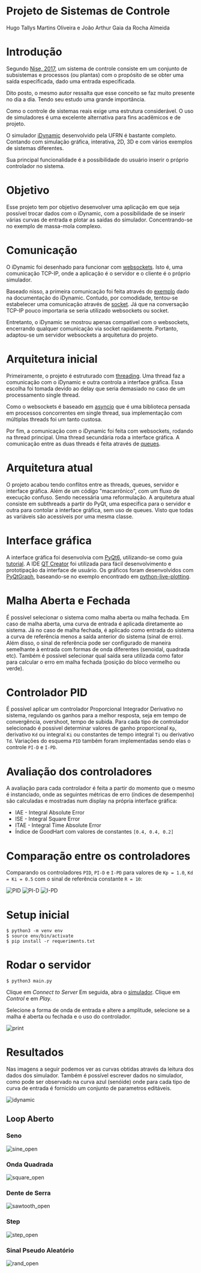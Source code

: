 # Projeto de Sistemas de Controle

Hugo Tallys Martins Oliveira e João Arthur Gaia da Rocha Almeida

# Introdução

Segundo [Nise, 2017](https://www.amazon.com.br/Engenharia-Sistemas-Controle-Norman-Nise/dp/8521634358/ref=sr_1_1?qid=1650079914&refinements=p_27%3ANorman+S.+Nise&s=books&sr=1-1&ufe=app_do%3Aamzn1.fos.db68964d-7c0e-4bb2-a95c-e5cb9e32eb12),
um sistema de controle consiste em um conjunto de subsistemas e processos 
(ou plantas) com o propósito de se obter uma saída especificada, dado uma 
entrada especificada.

Dito posto, o mesmo autor ressalta que esse conceito se faz muito presente no 
dia a dia. Tendo seu estudo uma grande importância.

Como o controle de sistemas reais exige uma estrutura considerável. O uso de 
simuladores é uma excelente alternativa para fins acadêmicos e de projeto.

O simulador [iDynamic](https://www.dev-mind.blog/control-systems-virtual-lab/)
desenvolvido pela UFRN é bastante completo. Contando com simulação gráfica,
interativa, 2D, 3D e com vários exemplos de sistemas diferentes.

Sua principal funcionalidade é a possibilidade do usuário inserir o 
próprio controlador no sistema.

# Objetivo

Esse projeto tem por objetivo desenvolver uma aplicação em que seja possível trocar dados com o
iDynamic, com a possibilidade de se inserir várias curvas de entrada e plotar
as saídas do simulador. Concentrando-se no exemplo de massa-mola complexo.

# Comunicação

O iDynamic foi desenhado para funcionar com [websockets](https://websockets.readthedocs.io/en/stable/).
Isto é, uma comunicação TCP-IP, onde a aplicação é o servidor e o cliente é o 
próprio simulador.

Baseado nisso, a primeira comunicação foi feita através do [exemplo](mycontroller.py) dado na documentação do iDynamic.
Contudo, por comodidade, tentou-se estabelecer uma comunicação através de
[socket](https://docs.python.org/3/library/socket.html). Já que na conversação
TCP-IP pouco importaria se seria utilizado websockets ou socket. 

Entretanto, o iDynamic se mostrou apenas compatível com o websockets, encerrando
qualquer comunicação via socket rapidamente. Portanto, adaptou-se um servidor 
websockets a arquitetura do projeto.

# Arquitetura inicial

Primeiramente, o projeto é estruturado com [threading](https://docs.python.org/3/library/threading.html). Uma thread faz a comunicação com o iDynamic e outra controla
a interface gráfica. Essa escolha foi tomada devido ao delay que seria demasiado no caso de um processamento single thread.

Como o websockets é baseado em [asyncio](https://docs.python.org/3/library/asyncio.html) que é uma biblioteca pensada em processos concorrentes em single thread, sua implementação com múltiplas threads foi um tanto custosa.

Por fim, a comunicação com o iDynamic foi feita com websockets, rodando na thread
principal. Uma thread secundária roda a interface gráfica. A comunicação entre 
as duas threads é feita através de [queues](https://docs.python.org/3/library/queue.html).

# Arquitetura atual

O projeto acabou tendo conflitos entre as threads, queues, servidor e interface gráfica. Além de 
um código "macarrônico", com um fluxo de execução confuso. Sendo necessária uma reformulação.
A arquitetura atual consiste em subthreads a partir do PyQt, uma especifica para o servidor e outra para contolar a interface gráfica, sem uso de queues. Visto que todas as variáveis são acessíveis por uma mesma classe.

# Interface gráfica

A interface gráfica foi desenvolvia com [PyQt6](https://wiki.python.org/moin/PyQt), utilizando-se como guia [tutorial](https://www.pythonguis.com/pyqt6-tutorial/). A IDE [QT Creator](https://www.qt.io/product/development-tools)
foi utilizada para fácil desenvolvimento e prototipação da interface de usuário. Os gráficos foram desenvolvidos com [PyQtGraph](https://www.pyqtgraph.org/), baseando-se no exemplo encontrado em [python-live-plotting](https://github.com/ap--/python-live-plotting/blob/master/plot_pyqtgraph.py).

# Malha Aberta e Fechada

É possível selecionar o sistema como malha aberta ou malha fechada. Em caso de malha aberta, uma curva de entrada é aplicada diretamente ao sistema. Já no caso de malha fechada, é aplicado como entrada do sistema a curva de referência menos a saída anterior do sistema (sinal de erro). Além disso, o sinal de referência pode ser configurado de maneira semelhante à entrada com formas de onda diferentes (senoidal, quadrada etc). Também é possivel selecionar qual saída sera utilizada como fator para calcular o erro em malha fechada (posição do bloco vermelho ou verde).

# Controlador PID

É possível aplicar um controlador Proporcional Integrador Derivativo no sistema, regulando os ganhos para a melhor resposta, seja em tempo de convergência, overshoot, tempo de subida. Para cada tipo de controlador selecionado é possivel determinar valores de ganho proporcional `Kp`, derivativo `Kd` ou integral `Ki` ou constantes de tempo integral `Ti` ou derivativo `Td`. Variações do esquema `PID` também foram implementadas sendo elas o controle `PI-D` e `I-PD`.

# Avaliação dos controladores

A avaliação para cada controlador é feita a partir do momento que o mesmo é instanciado, onde as seguintes métricas de erro (índices de desempenho) são calculadas e mostradas num display na própria interface gráfica:

* IAE - Integral Absolute Error
* ISE - Integral Square Error
* ITAE - Integral Time Absolute Error
* Índice de GoodHart com valores de constantes `[0.4, 0.4, 0.2]`

# Comparação entre os controladores

Comparando os controladores `PID`, `PI-D` e `I-PD` para valores de `Kp = 1.0`, `Kd = Ki = 0.5` com o sinal de referência constante `R = 10`:

![PID](images/pid.jpg)
![PI-D](images/pi-d.jpg)
![I-PD](images/i-pd.jpg)

# Setup inicial

```console
$ python3 -m venv env
$ source env/bin/activate
$ pip install -r requeriments.txt
```

# Rodar o servidor
```console
$ python3 main.py
```
Clique em *Connect to Server*
Em seguida, abra o [simulador](https://dev-mind.blog/apps/control_systems/iDynamic/system6.html). Clique em *Control* e em *Play*.

Selecione a forma de onda de entrada e altere a amplitude, selecione se a malha é aberta ou fechada e o uso do controlador.

![print](images/graph.jpg)

# Resultados

Nas imagens a seguir podemos ver as curvas obtidas através da leitura dos dados dos simulador. Também é possível escrever dados no simulador, como pode ser observado na curva azul (senóide)
onde para cada tipo de curva de entrada é fornicido um conjunto de parametros editáveis.

![idynamic](images/idynamic.png)

## Loop Aberto

### Seno

![sine_open](images/sine_open.jpg)

### Onda Quadrada

![square_open](images/square_open.jpg)

### Dente de Serra

![sawtooth_open](images/sawtooth_open.jpg)

### Step

![step_open](images/step_open.jpg)

### Sinal Pseudo Aleatório

![rand_open](images/rand_open.jpg)
